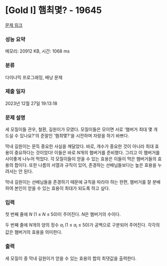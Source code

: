 # [Gold I] 햄최몇? - 19645 

[문제 링크](https://www.acmicpc.net/problem/19645) 

### 성능 요약

메모리: 20912 KB, 시간: 1068 ms

### 분류

다이나믹 프로그래밍, 배낭 문제

### 제출 일자

2023년 12월 27일 19:13:18

### 문제 설명

<p>세 모질이들 관우, 철환, 길원이가 모였다. 모질이들은 모이면 서로 '햄버거 최대 몇 개 드실 수 있나요?'의 준말인 '햄최몇?'을 시전하며 자랑을 하기 바쁘다.</p>

<p>막내 길원이는 문득 중요한 사실을 깨달았다. 바로, 개수가 중요한 것이 아니라 최대 효용이 중요하다는 것이었다! 이들은 바로 <em>N</em>개의 햄버거를 준비했다. 그리고 이 햄버거를 사이좋게 나누어 먹었다. 각 모질이들이 얻을 수 있는 효용은 이들이 먹은 햄버거들의 효용의 합이다. 또한 나름의 서열과 규칙이 있어, 존경하는 선배님들보다는 높은 효용을 누려서는 안 된다.</p>

<p>막내 길원이는 선배님들을 존경하기 때문에 규칙을 따라야 하는 한편, 햄버거를 잘 분배하여 본인이 얻을 수 있는 효용이 최대가 되도록 하고 싶다.</p>

### 입력 

 <p>첫 번째 줄에 <em>N </em>(1 ≤ <em>N </em>≤ 50)이 주어진다. <em>N</em>은 햄버거의 수이다.</p>

<p>두 번째 줄에 <em>N</em>개의 양의 정수 <em>a<sub>i</sub></em> (1 ≤ <em>a<sub>i</sub></em> ≤ 50)가 공백으로 구분되어 주어진다. 각각의 값은 햄버거의 효용을 의미한다.</p>

### 출력 

 <p>세 모질이 중 막내 길원이가 얻을 수 있는 효용의 합의 최댓값을 출력한다.</p>

